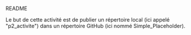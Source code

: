 README

Le but de cette activité est de publier un répertoire local (ici appelé "p2_activite") dans un répertoire GitHub (ici nommé Simple_Placeholder).

